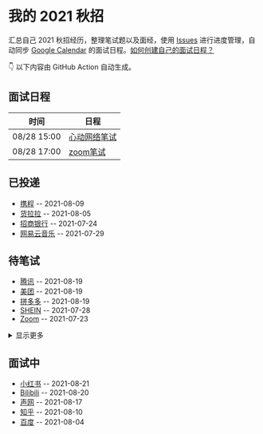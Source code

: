 
# 我的 2021 秋招 

汇总自己 2021 秋招经历，整理笔试题以及面经，使用 [Issues](https://github.com/mayandev/interview-schedule/issues) 进行进度管理，自动同步 [Google Calendar](https://calendar.google.com/) 的面试日程。[如何创建自己的面试日程？](https://github.com/Mayandev/interview-2021/issues/19)


👇 以下内容由 GitHub Action 自动生成。

## 面试日程

| 时间          | 日程                                                                                                                                                                       |
| ----------- | ------------------------------------------------------------------------------------------------------------------------------------------------------------------------ |
| 08/28 15:00 | [心动网络笔试](https://www.google.com/calendar/event?eid=NjRwbThkYjM2aGlqNmJiMTZzbzMyYjlrNzVnbThiYjFja3BqMmJiNGM0cm00Y2oyNzRwbThvcjM2ayBjNmtlb2lsYWZ2OTlwMTl2bDdmYWlkdThta0Bn) |
| 08/28 17:00 | [zoom笔试](https://www.google.com/calendar/event?eid=NnNwNmFwaG03MHJtYWJiNDZsaTY2YjlrNjBxamdiOXBjNHJqaWI5aGM0cG0yZDFuY29yM2VjcG9jayBjNmtlb2lsYWZ2OTlwMTl2bDdmYWlkdThta0Bn) |

## 已投递
- [携程](https://github.com/Mayandev/interview-schedule/issues/17) -- 2021-08-09
- [货拉拉](https://github.com/Mayandev/interview-schedule/issues/16) -- 2021-08-05
- [招商银行](https://github.com/Mayandev/interview-schedule/issues/12) -- 2021-07-24
- [网易云音乐](https://github.com/Mayandev/interview-schedule/issues/4) -- 2021-07-29
## 待笔试
- [腾讯](https://github.com/Mayandev/interview-schedule/issues/22) -- 2021-08-19
- [美团](https://github.com/Mayandev/interview-schedule/issues/15) -- 2021-08-19
- [拼多多](https://github.com/Mayandev/interview-schedule/issues/9) -- 2021-08-19
- [SHEIN](https://github.com/Mayandev/interview-schedule/issues/8) -- 2021-07-28
- [Zoom](https://github.com/Mayandev/interview-schedule/issues/6) -- 2021-07-23
<details><summary>显示更多</summary>

- [贝壳](https://github.com/Mayandev/interview-schedule/issues/3) -- 2021-08-17
- [360](https://github.com/Mayandev/interview-schedule/issues/1) -- 2021-07-23
</details>

## 面试中
- [小红书](https://github.com/Mayandev/interview-schedule/issues/23) -- 2021-08-21
- [Bilibili](https://github.com/Mayandev/interview-schedule/issues/21) -- 2021-08-20
- [声网](https://github.com/Mayandev/interview-schedule/issues/20) -- 2021-08-17
- [知乎](https://github.com/Mayandev/interview-schedule/issues/18) -- 2021-08-10
- [百度](https://github.com/Mayandev/interview-schedule/issues/10) -- 2021-08-04
